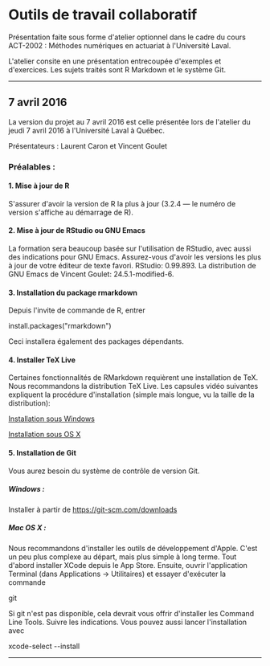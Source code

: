 # Outils de travail collaboratif

Présentation faite sous forme d'atelier optionnel dans le cadre du cours ACT-2002 : Méthodes numériques en actuariat à l'Université Laval.

L'atelier consite en une présentation entrecoupée d'exemples et d'exercices. Les sujets traités sont R Markdown et le système Git.

***********************

## 7 avril 2016

La version du projet au 7 avril 2016 est celle présentée lors de l'atelier du jeudi 7 avril 2016 à l'Université Laval à Québec.

Présentateurs : Laurent Caron et Vincent Goulet

### Préalables :

#### 1. Mise à jour de R

S'assurer d'avoir la version de R la plus à jour (3.2.4 — le numéro de version s'affiche au démarrage de R).

#### 2. Mise à jour de RStudio ou GNU Emacs

La formation sera beaucoup basée sur l'utilisation de RStudio, avec aussi des indications pour GNU Emacs. Assurez-vous d'avoir les versions les plus à jour de votre éditeur de texte favori. RStudio: 0.99.893. La distribution de GNU Emacs de Vincent Goulet: 24.5.1-modified-6.

#### 3. Installation du package rmarkdown

Depuis l'invite de commande de R, entrer

install.packages("rmarkdown")

Ceci installera également des packages dépendants.

#### 4. Installer TeX Live

Certaines fonctionnalités de RMarkdown requièrent une installation de TeX. Nous recommandons la distribution TeX Live. Les capsules vidéo suivantes expliquent la procédure d'installation (simple mais longue, vu la taille de la distribution):

[Installation sous Windows](https://www.youtube.com/watch?v=z_dq3dns-WU)

[Installation sous OS X](https://www.youtube.com/watch?v=fjcR6lFy0c4)

#### 5. Installation de Git

Vous aurez besoin du système de contrôle de version Git.

##### Windows :

Installer à partir de https://git-scm.com/downloads

##### Mac OS X :

Nous recommandons d'installer les outils de développement d'Apple. C'est un peu plus complexe au départ, mais plus simple à long terme. Tout d'abord installer XCode depuis le App Store. Ensuite, ouvrir l'application Terminal (dans Applications -> Utilitaires) et essayer d'exécuter la commande

git

Si git n'est pas disponible, cela devrait vous offrir d'installer les Command Line Tools. Suivre les indications. Vous pouvez aussi lancer l'installation avec 

xcode-select --install

***********************